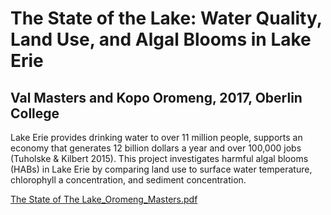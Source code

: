 # The State of the Lake: Water Quality, Land Use, and Algal Blooms in Lake Erie
## Val Masters and Kopo Oromeng, 2017, Oberlin College

Lake Erie provides drinking water to over 11 million people, supports an economy that generates 12 billion dollars a year and over 100,000 jobs (Tuholske & Kilbert 2015). 
This project investigates harmful algal blooms (HABs) in Lake Erie by comparing land use to surface water temperature, chlorophyll a concentration, and sediment concentration.

[The State of The Lake_Oromeng_Masters.pdf](https://github.com/valhella/ArcGIS/files/7188863/The.State.of.The.Lake_Oromeng_Masters.pdf)
